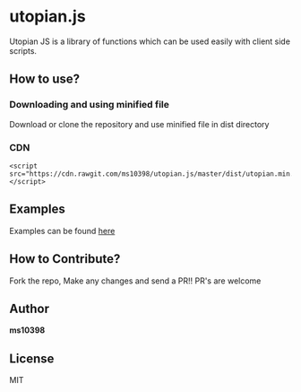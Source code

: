 # utopian.js

Utopian JS is a library of functions which can be used easily with client side scripts.

## How to use?

### Downloading and using minified file

Download or clone the repository and use minified file in dist directory

### CDN

```
<script src="https://cdn.rawgit.com/ms10398/utopian.js/master/dist/utopian.min.js"></script>
```

## Examples

Examples can be found [here](examples/index.html)

## How to Contribute?

Fork the repo, Make any changes and send a PR!!
PR's are welcome

## Author

**ms10398**

## License

MIT
